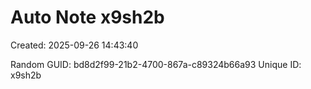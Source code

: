 ﻿# Auto Note x9sh2b
Created: 2025-09-26 14:43:40

Random GUID: bd8d2f99-21b2-4700-867a-c89324b66a93
Unique ID: x9sh2b
